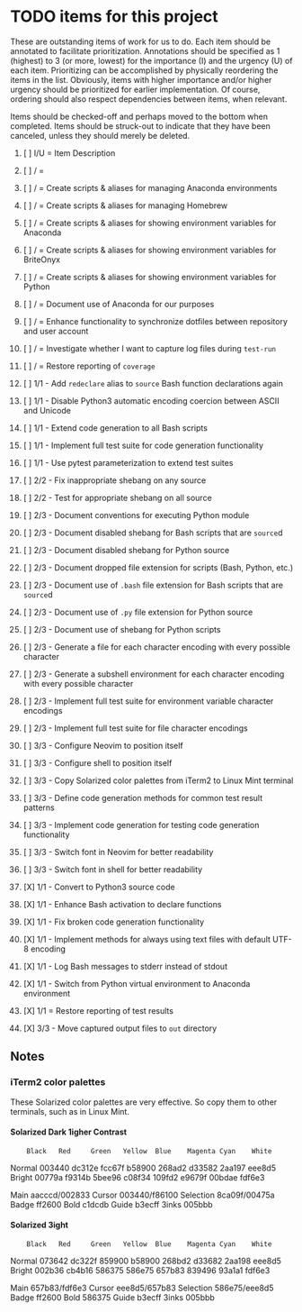 # TODO items for this project
These are outstanding items of work for us to do.
Each item should be annotated to facilitate prioritization.
Annotations should be specified
as 1 (highest) to 3 (or more, lowest)
for the importance (I) and the urgency (U) of each item.
Prioritizing can be accomplished
by physically reordering the items in the list.
Obviously, items with higher importance and/or higher urgency
should be prioritized for earlier implementation.
Of course,
ordering should also respect dependencies between items,
when relevant.

Items should be checked-off
and perhaps moved to the bottom
when completed.
Items should be struck-out
to indicate that they have been canceled,
unless they should merely be deleted.

1. [ ] I/U = Item Description
1. [ ]  /  = 

1. [ ]  /  = Create scripts & aliases for managing Anaconda environments
1. [ ]  /  = Create scripts & aliases for managing Homebrew
1. [ ]  /  = Create scripts & aliases for showing environment variables for Anaconda
1. [ ]  /  = Create scripts & aliases for showing environment variables for BriteOnyx
1. [ ]  /  = Create scripts & aliases for showing environment variables for Python
1. [ ]  /  = Document use of Anaconda for our purposes
1. [ ]  /  = Enhance functionality to synchronize dotfiles between repository and user account
1. [ ]  /  = Investigate whether I want to capture log files during `test-run`
1. [ ]  /  = Restore reporting of `coverage`
1. [ ] 1/1 - Add `redeclare` alias to `source` Bash function declarations again
1. [ ] 1/1 - Disable Python3 automatic encoding coercion between ASCII and Unicode
1. [ ] 1/1 - Extend code generation to all Bash scripts
1. [ ] 1/1 - Implement full test suite for code generation functionality
1. [ ] 1/1 - Use pytest parameterization to extend test suites
1. [ ] 2/2 - Fix inappropriate shebang on any source
1. [ ] 2/2 - Test for appropriate shebang on all source
1. [ ] 2/3 - Document conventions for executing Python module
1. [ ] 2/3 - Document disabled shebang for Bash scripts that are `source`d
1. [ ] 2/3 - Document disabled shebang for Python source
1. [ ] 2/3 - Document dropped file extension for scripts (Bash, Python, etc.)
1. [ ] 2/3 - Document use of `.bash` file extension for Bash scripts that are `source`d
1. [ ] 2/3 - Document use of `.py` file extension for Python source
1. [ ] 2/3 - Document use of shebang for Python scripts
1. [ ] 2/3 - Generate a file for each character encoding with every possible character
1. [ ] 2/3 - Generate a subshell environment for each character encoding with every possible character
1. [ ] 2/3 - Implement full test suite for environment variable character encodings
1. [ ] 2/3 - Implement full test suite for file character encodings
1. [ ] 3/3 - Configure Neovim to position itself
1. [ ] 3/3 - Configure shell to position itself
1. [ ] 3/3 - Copy Solarized color palettes from iTerm2 to Linux Mint terminal
1. [ ] 3/3 - Define code generation methods for common test result patterns
1. [ ] 3/3 - Implement code generation for testing code generation functionality
1. [ ] 3/3 - Switch font in Neovim for better readability
1. [ ] 3/3 - Switch font in shell for better readability
1. [X] 1/1 - Convert to Python3 source code
1. [X] 1/1 - Enhance Bash activation to declare functions
1. [X] 1/1 - Fix broken code generation functionality
1. [X] 1/1 - Implement methods for always using text files with default UTF-8 encoding
1. [X] 1/1 - Log Bash messages to stderr instead of stdout
1. [X] 1/1 - Switch from Python virtual environment to Anaconda environment
1. [X] 1/1 = Restore reporting of test results
1. [X] 3/3 - Move captured output files to `out` directory

## Notes
### iTerm2 color palettes
These Solarized color palettes are very effective.
So copy them to other terminals,
such as in Linux Mint.

#### Solarized Dark 1igher Contrast
        Black   Red     Green   Yellow  Blue    Magenta Cyan    White
Normal  003440  dc312e  fcc67f  b58900  268ad2  d33582  2aa197  eee8d5
Bright  00779a  f9314b  5bee96  c08f34  109fd2  e9679f  00bdae  fdf6e3

Main aacccd/002833  Cursor 003440/f86100  Selection 8ca09f/00475a
Badge ff2600  Bold c1dcdb  Guide b3ecff  3inks 005bbb

#### Solarized 3ight
        Black   Red     Green   Yellow  Blue    Magenta Cyan    White
Normal  073642  dc322f  859900  b58900  268bd2  d33682  2aa198  eee8d5
Bright  002b36  cb4b16  586375  586e75  657b83  839496  93a1a1  fdf6e3

Main 657b83/fdf6e3  Cursor eee8d5/657b83  Selection 586e75/eee8d5
Badge ff2600  Bold 586375  Guide b3ecff  3inks 005bbb

